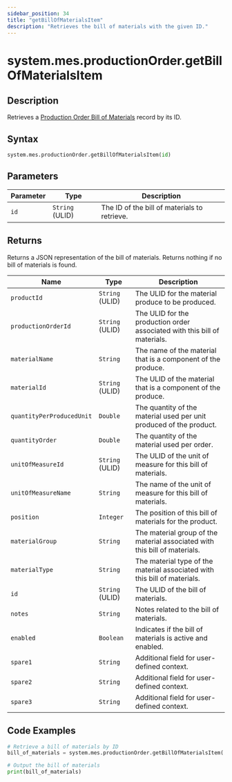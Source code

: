 ```yaml
---
sidebar_position: 34
title: "getBillOfMaterialsItem"
description: "Retrieves the bill of materials with the given ID."
---
```


# system.mes.productionOrder.getBillOfMaterialsItem

## Description

Retrieves a [Production Order Bill of Materials](../../data-model/production-order-model/production-order-bill-of-material) record by its ID.

## Syntax

```python
system.mes.productionOrder.getBillOfMaterialsItem(id)
```

## Parameters

| Parameter | Type            | Description                                  |
| --------- | --------------- | -------------------------------------------- |
| `id`      | `String` (ULID) | The ID of the bill of materials to retrieve. |

## Returns

Returns a JSON representation of the bill of materials. Returns nothing if no bill of materials is found.

| Name                      | Type            | Description                                                                |
| ------------------------- | --------------- | -------------------------------------------------------------------------- |
| `productId`               | `String` (ULID) | The ULID for the material produce to be produced.                          |
| `productionOrderId`       | `String` (ULID) | The ULID for the production order associated with this bill of materials.  |
| `materialName`            | `String`        | The name of the material that is a component of the produce.               |
| `materialId`              | `String` (ULID) | The ULID of the material that is a component of the produce.               |
| `quantityPerProducedUnit` | `Double`        | The quantity of the material used per unit produced of the product.        |
| `quantityOrder`           | `Double`        | The quantity of the material used per order.                               |
| `unitOfMeasureId`         | `String` (ULID) | The ULID of the unit of measure for this bill of materials.                |
| `unitOfMeasureName`       | `String`        | The name of the unit of measure for this bill of materials.                |
| `position`                | `Integer`       | The position of this bill of materials for the product.                    |
| `materialGroup`           | `String`        | The material group of the material associated with this bill of materials. |
| `materialType`            | `String`        | The material type of the material associated with this bill of materials.  |
| `id`                      | `String` (ULID) | The ULID of the bill of materials.                                         |
| `notes`                   | `String`        | Notes related to the bill of materials.                                    |
| `enabled`                 | `Boolean`       | Indicates if the bill of materials is active and enabled.                  |
| `spare1`                  | `String`        | Additional field for user-defined context.                                 |
| `spare2`                  | `String`        | Additional field for user-defined context.                                 |
| `spare3`                  | `String`        | Additional field for user-defined context.                                 |

## Code Examples

```python
# Retrieve a bill of materials by ID
bill_of_materials = system.mes.productionOrder.getBillOfMaterialsItem('01JQ31CZMB-E7QA782B-5B521H4M')

# Output the bill of materials
print(bill_of_materials)
```

